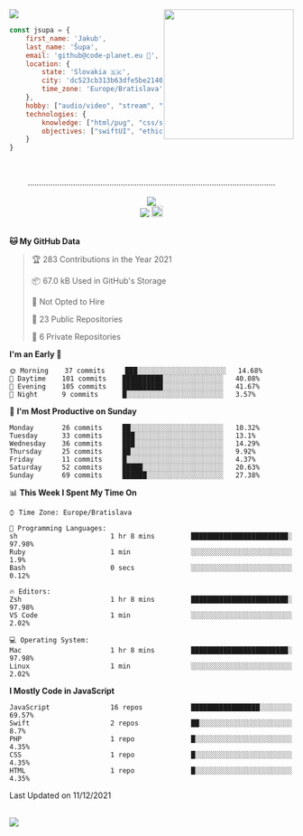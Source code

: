 
<img src="https://creepy-corp.eu/pika-bg.png">
<img align='right' src="https://creepy-corp.eu/pika.gif" width="230">
<br>

```js
const jsupa = {
    first_name: 'Jakub',
    last_name: 'Šupa',
    email: 'github@code-planet.eu 📧',
    location: {
        state: 'Slovakia 🇸🇰',
        city: 'dc523cb313b63dfe5be2140b0c05b3bc',
        time_zone: 'Europe/Bratislava'
    },
    hobby: ["audio/video", "stream", "3D modelling/printing", "crypto (XRP 🤍)", "IoT/DIY", "tech"],
    technologies: {
        knowledge: ["html/pug", "css/scss", "javascript/jquery", "vue/react", "nodejs", "ruby on rails", "php", "pgsql/mysql"],
        objectives: ["swiftUI", "ethical hacking", "boost all knowledge to master class"]
    }
}

  ```

<br>
<p align="center">
.............................................................................................................
<br><br>
<a href="https://wakatime.com/@698e3ae2-2e7a-4cf6-a9e7-192f2b7d1525"><img src="https://wakatime.com/badge/user/698e3ae2-2e7a-4cf6-a9e7-192f2b7d1525.svg"></a><br>
<img src="https://visitor-badge.laobi.icu/badge?page_id=jsupa.jsupa">
<a href='https://ko-fi.com/Y8Y246Y0V' target='_blank'>
    <img src="https://img.shields.io/badge/buy%20me%20a%20coffee-donate-yellow.svg" alt="Buy Me A Coffee donate button" height="20px"/>
</a>
<br><br>

<!--START_SECTION:waka-->
**🐱 My GitHub Data** 

> 🏆 283 Contributions in the Year 2021
 > 
> 📦 67.0 kB Used in GitHub's Storage 
 > 
> 🚫 Not Opted to Hire
 > 
> 📜 23 Public Repositories 
 > 
> 🔑 6 Private Repositories  
 > 
**I'm an Early 🐤** 

```text
🌞 Morning    37 commits     ███░░░░░░░░░░░░░░░░░░░░░░   14.68% 
🌆 Daytime    101 commits    ██████████░░░░░░░░░░░░░░░   40.08% 
🌃 Evening    105 commits    ██████████░░░░░░░░░░░░░░░   41.67% 
🌙 Night      9 commits      █░░░░░░░░░░░░░░░░░░░░░░░░   3.57%

```
📅 **I'm Most Productive on Sunday** 

```text
Monday       26 commits     ██░░░░░░░░░░░░░░░░░░░░░░░   10.32% 
Tuesday      33 commits     ███░░░░░░░░░░░░░░░░░░░░░░   13.1% 
Wednesday    36 commits     ███░░░░░░░░░░░░░░░░░░░░░░   14.29% 
Thursday     25 commits     ██░░░░░░░░░░░░░░░░░░░░░░░   9.92% 
Friday       11 commits     █░░░░░░░░░░░░░░░░░░░░░░░░   4.37% 
Saturday     52 commits     █████░░░░░░░░░░░░░░░░░░░░   20.63% 
Sunday       69 commits     ██████░░░░░░░░░░░░░░░░░░░   27.38%

```


📊 **This Week I Spent My Time On** 

```text
⌚︎ Time Zone: Europe/Bratislava

💬 Programming Languages: 
sh                       1 hr 8 mins         ████████████████████████░   97.98% 
Ruby                     1 min               ░░░░░░░░░░░░░░░░░░░░░░░░░   1.9% 
Bash                     0 secs              ░░░░░░░░░░░░░░░░░░░░░░░░░   0.12%

🔥 Editors: 
Zsh                      1 hr 8 mins         ████████████████████████░   97.98% 
VS Code                  1 min               ░░░░░░░░░░░░░░░░░░░░░░░░░   2.02%

💻 Operating System: 
Mac                      1 hr 8 mins         ████████████████████████░   97.98% 
Linux                    1 min               ░░░░░░░░░░░░░░░░░░░░░░░░░   2.02%

```

**I Mostly Code in JavaScript** 

```text
JavaScript               16 repos            █████████████████░░░░░░░░   69.57% 
Swift                    2 repos             ██░░░░░░░░░░░░░░░░░░░░░░░   8.7% 
PHP                      1 repo              █░░░░░░░░░░░░░░░░░░░░░░░░   4.35% 
CSS                      1 repo              █░░░░░░░░░░░░░░░░░░░░░░░░   4.35% 
HTML                     1 repo              █░░░░░░░░░░░░░░░░░░░░░░░░   4.35%

```



 Last Updated on 11/12/2021
<!--END_SECTION:waka-->

</p><br>
<img src="https://creepy-corp.eu/pika-bg-bottom.png">
